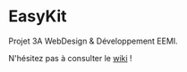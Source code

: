 EasyKit
=======

Projet 3A WebDesign &amp; Développement EEMI.

N'hésitez pas à consulter le [wiki](https://github.com/Edwin755/EasyKit/wiki/) !
